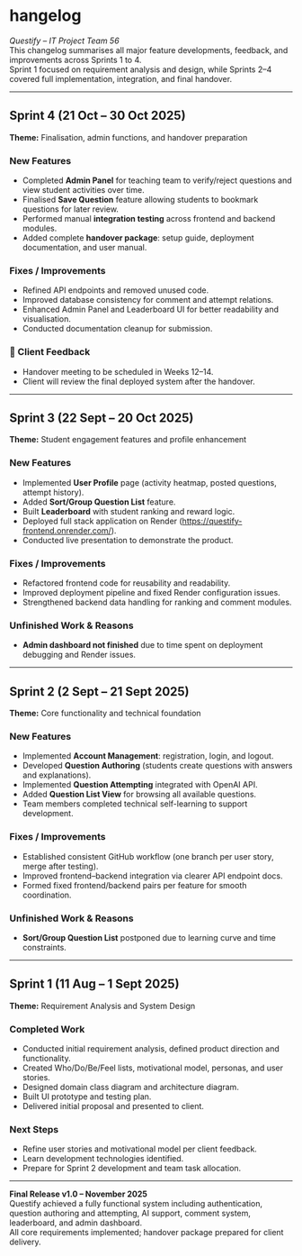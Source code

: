 # hangelog  
_Questify – IT Project Team 56_  
This changelog summarises all major feature developments, feedback, and improvements across Sprints 1 to 4.  
Sprint 1 focused on requirement analysis and design, while Sprints 2–4 covered full implementation, integration, and final handover.

---

## Sprint 4 (21 Oct – 30 Oct 2025)  
**Theme:** Finalisation, admin functions, and handover preparation  

### New Features  
- Completed **Admin Panel** for teaching team to verify/reject questions and view student activities over time.  
- Finalised **Save Question** feature allowing students to bookmark questions for later review.  
- Performed manual **integration testing** across frontend and backend modules.  
- Added complete **handover package**: setup guide, deployment documentation, and user manual.

### Fixes / Improvements  
- Refined API endpoints and removed unused code.  
- Improved database consistency for comment and attempt relations.  
- Enhanced Admin Panel and Leaderboard UI for better readability and visualisation.  
- Conducted documentation cleanup for submission.  

### 💬 Client Feedback  
- Handover meeting to be scheduled in Weeks 12–14.  
- Client will review the final deployed system after the handover.  

---

## Sprint 3 (22 Sept – 20 Oct 2025)  
**Theme:** Student engagement features and profile enhancement  

### New Features  
- Implemented **User Profile** page (activity heatmap, posted questions, attempt history).  
- Added **Sort/Group Question List** feature.  
- Built **Leaderboard** with student ranking and reward logic.  
- Deployed full stack application on Render (https://questify-frontend.onrender.com/).  
- Conducted live presentation to demonstrate the product.  

### Fixes / Improvements  
- Refactored frontend code for reusability and readability.  
- Improved deployment pipeline and fixed Render configuration issues.  
- Strengthened backend data handling for ranking and comment modules.  

### Unfinished Work & Reasons  
- **Admin dashboard not finished** due to time spent on deployment debugging and Render issues.  

---

## Sprint 2 (2 Sept – 21 Sept 2025)  
**Theme:** Core functionality and technical foundation  

### New Features  
- Implemented **Account Management**: registration, login, and logout.  
- Developed **Question Authoring** (students create questions with answers and explanations).  
- Implemented **Question Attempting** integrated with OpenAI API.  
- Added **Question List View** for browsing all available questions.  
- Team members completed technical self-learning to support development.  

### Fixes / Improvements  
- Established consistent GitHub workflow (one branch per user story, merge after testing).  
- Improved frontend–backend integration via clearer API endpoint docs.  
- Formed fixed frontend/backend pairs per feature for smooth coordination. 

### Unfinished Work & Reasons  
- **Sort/Group Question List** postponed due to learning curve and time constraints.  

---

## Sprint 1 (11 Aug – 1 Sept 2025)  
**Theme:** Requirement Analysis and System Design  

### Completed Work  
- Conducted initial requirement analysis, defined product direction and functionality.  
- Created Who/Do/Be/Feel lists, motivational model, personas, and user stories.  
- Designed domain class diagram and architecture diagram.  
- Built UI prototype and testing plan.  
- Delivered initial proposal and presented to client.  

### Next Steps  
- Refine user stories and motivational model per client feedback.  
- Learn development technologies identified.  
- Prepare for Sprint 2 development and team task allocation.  

---

**Final Release v1.0 – November 2025**  
Questify achieved a fully functional system including authentication, question authoring and attempting, AI support, comment system, leaderboard, and admin dashboard.  
All core requirements implemented; handover package prepared for client delivery.
